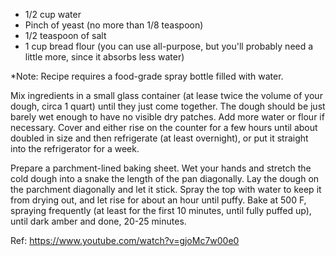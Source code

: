 * 1/2 cup water 
* Pinch of yeast (no more than 1/8 teaspoon) 
* 1/2 teaspoon of salt 
* 1 cup bread flour (you can use all-purpose, but you'll probably need a little more, since it absorbs less water) 

*Note: Recipe requires a food-grade spray bottle filled with water. 

Mix ingredients in a small glass container (at lease twice the volume of your dough, circa 1 quart) until they just come together. The dough should be just barely wet enough to have no visible dry patches. Add more water or flour if necessary. Cover and either rise on the counter for a few hours until about doubled in size and then refrigerate (at least overnight), or put it straight into the refrigerator for a week. 

Prepare a parchment-lined baking sheet. Wet your hands and stretch the cold dough into a snake the length of the pan diagonally. Lay the dough on the parchment diagonally and let it stick. Spray the top with water to keep it from drying out, and let rise for about an hour until puffy. Bake at 500 F, spraying frequently (at least for the first 10 minutes, until fully puffed up), until dark amber and done, 20-25 minutes.

Ref: https://www.youtube.com/watch?v=gjoMc7w00e0